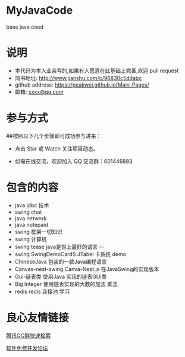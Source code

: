 # MyJavaCode
base java coed

# 说明
  - 本代码为本人业余写的,如果有人愿意在此基础上完善,欢迎 pull request 
  - 简书地址: http://www.jianshu.com/c/96830c5ddabc
  - github address: https://peakwei.github.io/Main-Pages/
  - 邮箱: xxxx@qq.com
  
# 参与方式
##按照以下几个步骤即可成功参与进来：

- 点击 Star 或 Watch 关注项目动态。

- 如需在线交流，欢迎加入 QQ 交流群：601446883

# 包含的内容
  - java jdbc 技术
  - swing chat 
  - java network
  - java notepaid
  - swing 框架一切知识
  - swing 计算机
  - swing tease java是世上最好的语言 --
  - swing SwingDemoCardS JTabel 卡系统 demo
  - ChineseJava 包装的一款Java编程语言
  - Canvas-nest-swing Canva-Nest.js 在JavaSwing的实现版本
  - Gui-链表类 使用Java 实现的链表GUi类
  - Big Integer 使用链表实现的大数的加法 乘法 
  - redis redis 连接池 学习



 # 良心友情链接

[腾讯QQ群快速检索](http://u.720life.cn/s/8cf73f7c)

[软件免费开发论坛](http://u.720life.cn/s/bbb01dc0)